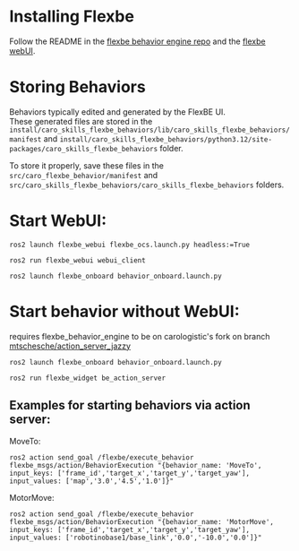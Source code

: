 # Installing Flexbe

Follow the README in the [flexbe behavior engine repo](https://github.com/FlexBE/flexbe_behavior_engine) and the [flexbe webUI](https://github.com/FlexBE/flexbe_webui).

# Storing Behaviors

Behaviors typically edited and generated by the FlexBE UI.  
These generated files are stored in the
`install/caro_skills_flexbe_behaviors/lib/caro_skills_flexbe_behaviors/manifest` and
`install/caro_skills_flexbe_behaviors/python3.12/site-packages/caro_skills_flexbe_behaviors` folder.

To store it properly, save these files in the `src/caro_flexbe_behavior/manifest` and `src/caro_skills_flexbe_behaviors/caro_skills_flexbe_behaviors` folders.

# Start WebUI:

```ros2 launch flexbe_webui flexbe_ocs.launch.py headless:=True```

```ros2 run flexbe_webui webui_client```

```ros2 launch flexbe_onboard behavior_onboard.launch.py```

# Start behavior without WebUI:

requires flexbe_behavior_engine to be on carologistic's fork on branch [mtschesche/action_server_jazzy](https://github.com/carologistics/flexbe_behavior_engine/tree/mtschesche/action_server_jazzy)

```ros2 launch flexbe_onboard behavior_onboard.launch.py```

```ros2 run flexbe_widget be_action_server```

## Examples for starting behaviors via action server:

MoveTo:
```
ros2 action send_goal /flexbe/execute_behavior flexbe_msgs/action/BehaviorExecution "{behavior_name: 'MoveTo', input_keys: ['frame_id','target_x','target_y','target_yaw'], input_values: ['map','3.0','4.5','1.0']}"
```
MotorMove:
```
ros2 action send_goal /flexbe/execute_behavior flexbe_msgs/action/BehaviorExecution "{behavior_name: 'MotorMove', input_keys: ['frame_id','target_x','target_y','target_yaw'], input_values: ['robotinobase1/base_link','0.0','-10.0','0.0']}"
```
